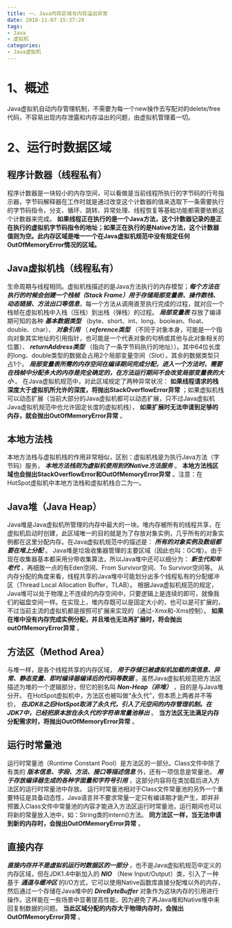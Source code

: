 ```yaml
---
title: 一、Java内存区域与内存溢出异常
date: 2018-11-07 15:37:29
tags:
- Java
- 虚拟机
categories:
- Java虚拟机
---
```


# 1、概述

Java虚拟机自动内存管理机制，不需要为每一个new操作去写配对的delete/free代码，不容易出现内存泄露和内存溢出的问题，由虚拟机管理着一切。

# 2、运行时数据区域

<!-- more -->

## 程序计数器（线程私有）

程序计数器是一块较小的内存空间，可以看做是当前线程所执行的字节码的行号指示器，字节码解释器在工作时就是通过改变这个计数器的值来选取下一条需要执行的字节码指令，分支、循环、跳转、异常处理、线程恢复等基础功能都需要依赖这个计数器来完成。
**如果线程正在执行的是一个Java方法，这个计数器记录的是正在执行的虚拟机字节码指令的地址；如果正在执行的是Native方法，这个计数器值则为空。此内存区域是唯一一个在Java虚拟机规范中没有规定任何OutOfMemoryError情况的区域。**

## Java虚拟机栈（线程私有）

生命周期与线程相同。虚拟机栈描述的是Java方法执行的内存模型；**_每个方法在执行的时候会创建一个栈帧（Stack Frame）用于存储局部变量表、操作数栈、动态链接、方法出口等信息_**，每一个方法从调用直至执行完成的过程，就对应一个栈帧在虚拟机栈中入栈（压栈）到出栈（弹栈）的过程。
 **_局部变量表_** 存放了编译期可知的各种 _**基本数据类型**_ （byte、short、int、long、boolean、float、double、char）、 _**对象引用**_ （ **_reference类型_** （不同于对象本身，可能是一个指向对象其实地址的引用指针，也可能是一个代表对象的句柄或其他与此对象相关的位置）、 **_returnAddress类型_** （指向了一条字节码执行的地址））。其中64位长度的long、double类型的数据会占用2个局部变量空间（Slot），其余的数据类型只占1个。 **_局部变量表所需的内存空间在编译期间完成分配，进入一个方法时，需要在栈帧中分配多大的内存是完全确定的，在方法运行期间不会改变局部变量表的大小_** 。
在Java虚拟机规范中，对此区域规定了两种异常状况： **如果线程请求的栈深度大于虚拟机所允许的深度，将抛出StackOverflowError异常** ；如果虚拟机栈可以动态扩展（当前大部分的Java虚拟机都可以动态扩展，只不过Java虚拟机Java虚拟机规范中也允许固定长度的虚拟机栈）， **如果扩展时无法申请到足够的内存，就会抛出OutOfMemoryError异常** 。

## 本地方法栈

本地方法栈与虚拟机栈的作用非常相似，区别：虚拟机栈是为执行Java方法（字节码）服务， **_本地方法栈则为虚拟机使用到的Native方法服务_** 。 **本地方法栈区域也会抛出StackOverflowError和OutOfMemoryError异常** 。注意：在HotSpot虚拟机中本地方法栈和虚拟机栈合二为一。

## Java堆（Java Heap）

Java堆是Java虚拟机所管理的内存中最大的一块。堆内存被所有的线程共享，在虚拟机启动时创建，此区域唯一的目的就是为了存放对象实例，几乎所有的对象实例都在这里分配内存。在Java虚拟机规范中的描述是： **_所有的对象实例及数组都要在堆上分配_** 。
Java堆是垃圾收集器管理的主要区域（因此也叫：GC堆）。由于现在收集器基本都采用分带收集算法，所以Java堆中还可以细分为： **_新生代和年老代_** ，再细致一点的有Eden空间、From Survivor空间、To Survivor空间等。
从内存分配的角度来看，线程共享的Java堆中可能划分出多个线程私有的分配缓冲区（Thread Local Allocation Buffer，TLAB）。
根据Java虚拟机规范的规定，Java堆可以处于物理上不连续的内存空间中，只要逻辑上是连续的即可，就像我们的磁盘空间一样。在实现上，堆内存既可以是固定大小的，也可以是可扩展的，不过当前主流的虚拟机都是按照可扩展来实现的（通过-Xmx和-Xms控制）。 **如果在堆中没有内存完成实例分配，并且堆也无法再扩展时，将会抛出outOfMemoryError异常** 。

## 方法区（Method Area）

与堆一样，是各个线程共享的内存区域， **_用于存储已被虚拟机加载的类信息、异常、静态变量、即时编译器编译后的代码等数据_** 。虽然Java虚拟机规范把方法区描述为堆的一个逻辑部分，但它的别名叫 **_Non-Heap（非堆）_** ，目的是与Java堆分开。
在HotSpot虚拟机中，方法区也被叫做“永久代”，但本质上两者并不等价， **_在JDK8之后HotSpot取消了永久代，引入了元空间的内存管理机制。在JDK7中，已经把原本放在永久代的字符串常量池移出_** 。
 **当方法区无法满足内存分配需求时，将抛出OutOfMemoryError异常** 。

## 运行时常量池

运行时常量池（Runtime Constant Pool）是方法区的一部分。Class文件中除了有类的 **_版本信息、字段、方法、接口等描述信息_** 外，还有一项信息是常量池， **_用于存放编译器生成的各种字面量和字符号引用_** ，这部分内容将在类加载后进入方法区的运行时常量池中存放。
运行时常量池相对于Class文件常量池的另外一个重要特征是具备动态性，Java语言并不要求常量一定只有编译期才能产生，即并非预置入Class文件中常量池的内容才能进入方法区运行时常量池，运行期间也可以将新的常量放入池中，如：String类的intern()方法。
 **同方法区一样，当无法申请到新的内存时，会抛出OutOfMemoryError异常** 。

## 直接内存

 **_直接内存并不是虚拟机运行时数据区的一部分_** ，也不是Java虚拟机规范中定义的内存区域，但在JDK1.4中新加入的 **_NIO_** （New Input/Output）类，引入了一种基于 **_通道与缓冲区_** 的I/O方式，它可以使用Native函数库直接分配堆以外的内存，然后通过一个存储在Java堆中的 **_DireByteBuffer_** 对象作为这块内存的引用进行操作。这样能在一些场景中显著提高性能，因为避免了再Java堆和Native堆中来回复制数据的问题。
 **当此区域分配的内存大于物理内存时，会抛出OutOfMemoryError异常** 。

